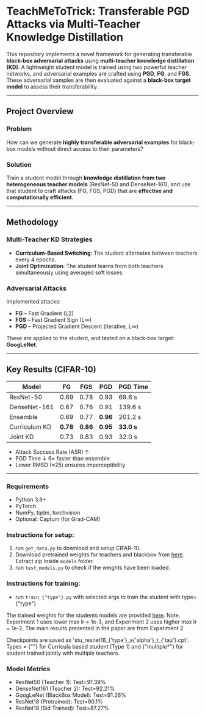# TeachMeToTrick: Transferable PGD Attacks via Multi-Teacher Knowledge Distillation

This repository implements a novel framework for generating transferable **black-box adversarial attacks** using **multi-teacher knowledge distillation (KD)**. A lightweight student model is trained using two powerful teacher networks, and adversarial examples are crafted using **PGD**, **FG**, and **FGS**. These adversarial samples are then evaluated against a **black-box target model** to assess their transferability.

---

## Project Overview

### Problem

How can we generate **highly transferable adversarial examples** for black-box models without direct access to their parameters?

### Solution

Train a student model through **knowledge distillation from two heterogeneous teacher models** (ResNet-50 and DenseNet-161), and use that student to craft attacks (FG, FGS, PGD) that are **effective and computationally efficient**.

---

## Methodology

### Multi-Teacher KD Strategies

- **Curriculum-Based Switching**: The student alternates between teachers every 4 epochs.
- **Joint Optimization**: The student learns from both teachers simultaneously using averaged soft losses.

### Adversarial Attacks

Implemented attacks:
- **FG** – Fast Gradient (L2)
- **FGS** – Fast Gradient Sign (L∞)
- **PGD** – Projected Gradient Descent (iterative, L∞)

These are applied to the student, and tested on a black-box target: **GoogLeNet**.

---

## Key Results (CIFAR-10)

| Model          | FG     | FGS    | PGD    | PGD Time |
|----------------|--------|--------|--------|-----------|
| ResNet-50      | 0.69   | 0.78   | 0.93   | 69.6 s    |
| DenseNet-161   | 0.67   | 0.76   | 0.91   | 139.6 s   |
| Ensemble       | 0.69   | 0.77   | **0.96** | 201.2 s   |
| Curriculum KD  | **0.78** | **0.86** | **0.95** | **33.0 s** |
| Joint KD       | 0.73   | 0.83   | 0.93   | 32.0 s    |

- Attack Success Rate (ASR) ↑
- PGD Time ↓ 6× faster than ensemble
- Lower RMSD (≈25) ensures imperceptibility

---

### Requirements

- Python 3.8+
- PyTorch
- NumPy, tqdm, torchvision
- Optional: Captum (for Grad-CAM)

### Instructions for setup:

1. run `get_data.py` to download and setup CIFAR-10.
2. Download pretrained weights for teachers and blackbox from [here](https://drive.usercontent.google.com/download?id=17fmN8eQdLpq2jIMQ_X0IXDPXfI9oVWgq&export=download&authuser=0). Extract zip inside `models` folder.
3. run `test_models.py` to check if the weights have been loaded.

### Instructions for training:

-   run `train_{"type"}.py` with selected args to train the student with type={"type"}

The trained weights for the students models are provided [here](https://drive.google.com/drive/folders/1PEUiJuVprx271w_Pno4J-onHww0CxH1A?usp=sharing).
Note. Experiment 1 uses lower max lr = 1e-3, and Experiment 2 uses higher max lr = 1e-2. The main results presented in the paper are from Experiment 2.

Checkpoints are saved as 'stu_resnet18\_{'type'}\_a{'alpha'}\_t\_{'tau'}.cpt'. Types = {""} for Curricula based student (Type 1) and {"multiple\*"} for student trained jointly with multiple teachers.

### Model Metrics

-   ResNet50 (Teacher 1): Test=91.39%
-   DenseNet161 (Teacher 2): Test=92.21%
-   GoogLeNet (BlackBox Model): Test=91.26%
-   ResNet18 (Pretrained): Test=90.1%
-   ResNet18 (Sid Trained): Test=87.27%



